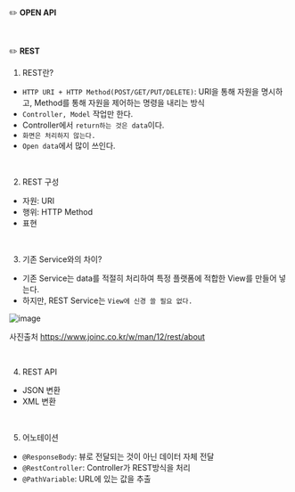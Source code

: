 ✏️ **OPEN API**

<br>

✏️ **REST**

1. REST란?
- `HTTP URI + HTTP Method(POST/GET/PUT/DELETE)`: URI을 통해 자원을 명시하고, Method를 통해 자원을 제어하는 명령을 내리는 방식
- `Controller, Model` 작업만 한다.
- Controller에서 `return하는 것은 data`이다.
- `화면은 처리하지 않는다.`
- `Open data`에서 많이 쓰인다.
<br>

2. REST 구성
- 자원: URI
- 행위: HTTP Method
- 표현

<br>

3. 기존 Service와의 차이?
- 기존 Service는 data를 적절히 처리하여 특정 플랫폼에 적합한 View를 만들어 넣는다.
- 하지만, REST Service는 `View에 신경 쓸 필요 없다.`

![image](https://user-images.githubusercontent.com/62600984/116837521-c5e70e00-ac05-11eb-8d5f-4ada523db477.png)

사진출처 https://www.joinc.co.kr/w/man/12/rest/about 

<br>

4. REST API
- JSON 변환
- XML 변환

<br>

5. 어노테이션
- `@ResponseBody`: 뷰로 전달되는 것이 아닌 데이터 자체 전달
- `@RestController`: Controller가 REST방식을 처리
- `@PathVariable`: URL에 있는 값을 추출
